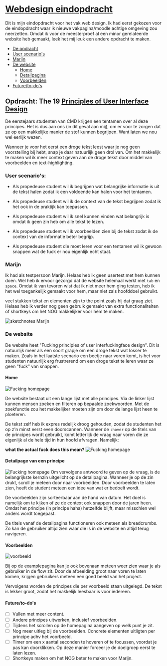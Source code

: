 # [Webdesign eindopdracht](github.com/jamalvr/web-design/Week2)

Dit is mijn eindopdracht voor het vak web design. Ik had eerst gekozen voor de eindopdracht waar ik nieuwe vakpagina/moodle achtige omgeving zou neerzetten. Omdat ik voor de meesterproef al een minor gerelateerde website heb gemaakt, leek het mij leuk een andere opdracht te maken.

- [De opdracht](#opdracht-the-19-principles-of-user-interface-design)
- [User scenario's](#user-scenarios)
- [Marijn](#marijn)
- [De website](#de-website)
  - [Home](#home)
  - [Detailpagina](#detailpage-van-een-principe)
  - [Voorbeelden](#voorbeelden)
- [Future/to-do's](#future/to-dos)

## Opdracht: The 19 [Principles of User Interface Design](http://bokardo.com/principles-of-user-interface-design/)

De eerstejaars studenten van CMD krijgen een tentamen over al deze principes. Het is dus aan ons (in dit geval aan mij), om er voor te zorgen dat ze op een makkelijke manier de stof kunnen begrijpen. Want laten we nou wel eerlijk wezen.

Wanneer je voor het eerst een droge tekst leest waar je nog geen voorstelling bij hebt, snap je daar natuurlijk geen drol van. Om het makkelijk te maken wil ik meer context geven aan de droge tekst door middel van voorbeelden en text-highlighting.

### User scenario's:

- Als propedeuse student wil ik begrijpen wat belangrijke informatie is uit de tekst halen zodat ik een voldoende kan halen voor het tentamen.

- Als propedeuse student wil ik de context van de tekst begrijpen zodat ik het ook in de praktijk kan toepassen.

- Als propedeuse student wil ik snel kunnen vinden wat belangrijk is omdat ik geen zin heb om alle tekst te lezen.

- Als propedeuse student wil ik voorbeelden zien bij de tekst zodat ik de context van de informatie beter begrijp.

- Als propedeuse student die moet leren voor een tentamen wil ik gewoon snappen wat de fuck er nou eigenlijk echt staat.

### Marijn

Ik had als testpersoon Marijn. Helaas heb ik geen usertest met hem kunnen doen. Wel heb ik ervoor gezorgd dat de website helemaal werkt met `tab` en `space`. Omdat ik van tevoren wist dat ik niet meer hem ging testen, heb ik het wel toegankelijk gemaakt voor hem, maar niet zals hoofddoel gebruikt.

veel stukken tekst en elementen zijn to the point zoals hij dat graag ziet. Helaas heb ik verder nog geen gebruik gemaakt van extra functionaliteiten of shortkeys om het NOG makkelijker voor hem te maken.

![sketchnotes Marijn](img/sketchnotesmarijn.jpg)

### De website

De website heet "Fucking principles of user interfuckingface design". Dit is natuurlijk meer als een soort grapje om een droge tekst wat losser te maken. Zoals in het laatste scenario een beetje naar voren komt, is het voor studenten natuurlijk erg frustrerend om een droge tekst te leren waar ze geen "fuck" van snappen.

#### Home

![Fucking homepage](img/home.png)

De website bestaat uit een lange lijst met alle principes. Via de linker lijst kunnen mensen zoeken en filteren op bepaalde zoekwoorden. Met de zoekfunctie zou het makkelijker moeten zijn om door de lange lijst heen te ploeteren.

De tekst zelf heb ik expres redelijk droog gehouden, zodat de studenten het op z'n minst eerst even doorscannen. Wanneer de `:hover` op de titels van de principes wordt gebruikt, komt letterlijk de vraag naar voren die ze eigenlijk al de hele tijd in hun hoofd afvragen. Namelijk:

**what the actual fuck does this mean?**
![Fucking homepage](img/wtf.png)

#### Detailpage van een principe

![Fucking homepage](img/detail.png)
Om vervolgens antwoord te geven op de vraag, is de belangrijkste kernzin uitgelicht op de detailpagina. Wanneer je op de zin drukt, scroll je meteen door naar voorbeelden. Door voorbeelden te laten zien, heeft de student meteen een idee van wat er bedoelt wordt.

De voorbeelden zijn sorteerbaar aan de hand van datum. Het doel is namelijk om te kijken of ze de context ook snappen door de jaren heen. Omdat het principe (in principe haha) hetzelfde blijft, maar misschien wel anders wordt toegepast.

De titels vanaf de detailpagina functioneren ook meteen als breadcrumbs. Zo kan de gebruiker altijd zien waar die is in de website en altijd terug navigeren.

#### Voorbeelden

![voorbeeld](img/example.png)

Bij op de examplepagina kan je ook bovenaan meteen weer zien waar je als gebruiker in de flow zit. Door de afbeelding groot naar voren te laten komen, krijgen gebruikers meteen een goed beeld van het project.

Vervolgens worden de principes die per voorbeeld staan uitgelegd. De tekst is lekker groot, zodat het makkelijk leesbaar is voor iedereen.

#### Future/to-do's

- [ ] Vullen met meer content.
- [ ] Andere principes uitwerken, inclusief voorbeelden.
- [ ] Tijdens het scrollen op de homepagina aangeven op welk punt je zit.
- [ ] Nog meer uitleg bij de voorbeelden. Concrete elementen uitligten per principe adhv het voorbeeld.
- [ ] Timer om een x aantal seconden te hoveren of te focussen, voordat je pas kan doorklikken. Op deze manier forceer je de doelgroep eerst te laten lezen.
- [ ] Shortkeys maken om het NOG beter te maken voor Marijn.
